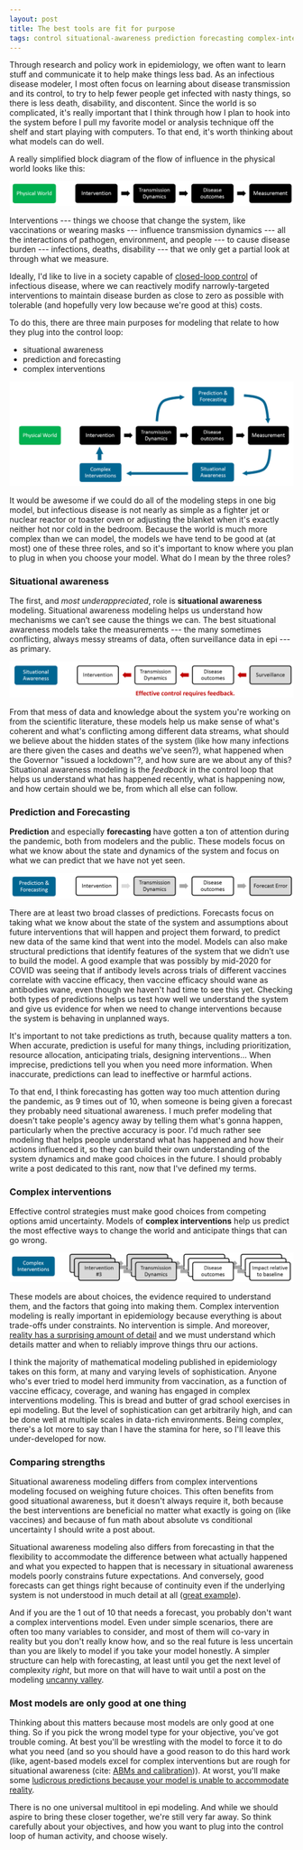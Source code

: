 ```yaml
---
layout: post
title: The best tools are fit for purpose
tags: control situational-awareness prediction forecasting complex-interventions
---
```


Through research and policy work in epidemiology, we often want to learn stuff and communicate it to help make things less bad. As an infectious disease modeler, I most often focus on learning about disease transmission and its control, to try to help fewer people get infected with nasty things, so there is less death, disability, and discontent. Since the world is so complicated, it's really important that I think through how I plan to hook into the system before I pull my favorite model or analysis technique off the shelf and start playing with computers. To that end, it's worth thinking about what models can do well.

A really simplified block diagram of the flow of influence in the physical world looks like this:

![physical-world](/assets/2022-05-04-The-Best-Tools-Are-Fit-For-Purpose/physical-world.PNG)

Interventions --- things we choose that change the system, like vaccinations or wearing masks --- influence transmission dynamics --- all the interactions of pathogen, environment, and people --- to cause disease burden --- infections, deaths, disability --- that we only get a partial look at through what we measure.

Ideally, I'd like to live in a society capable of [closed-loop control](https://en.wikipedia.org/wiki/Control_theory#Open-loop_and_closed-loop_(feedback)_control) of infectious disease, where we can reactively modify narrowly-targeted interventions to maintain disease burden as close to zero as possible with tolerable (and hopefully very low because we're good at this) costs.

To do this, there are three main purposes for modeling that relate to how they plug into the control loop:

- situational awareness
- prediction and forecasting
- complex interventions

![closed-loop-control](/assets/2022-05-04-The-Best-Tools-Are-Fit-For-Purpose/closed-loop-control.PNG)

It would be awesome if we could do all of the modeling steps in one big model, but infectious disease is not nearly as simple as a fighter jet or nuclear reactor or toaster oven or adjusting the blanket when it's exactly neither hot nor cold in the bedroom. Because the world is much more complex than we can model, the models we have tend to be good at (at most) one of these three roles, and so it's important to know where you plan to plug in when you choose your model. What do I mean by the three roles?

### Situational awareness

The first, and _most underappreciated_, role is **situational awareness** modeling. Situational awareness modeling helps us understand how mechanisms we can’t see cause the things we can. The best situational awareness models take the measurements --- the many sometimes conflicting, always messy streams of data, often surveillance data in epi --- as primary.

![situational-awareness](/assets/2022-05-04-The-Best-Tools-Are-Fit-For-Purpose/situational-awareness.PNG)

From that mess of data and knowledge about the system you're working on from the scientific literature, these models help us make sense of what's coherent and what's conflicting among different data streams, what should we believe about the hidden states of the system (like how many infections are there given the cases and deaths we've seen?), what happened when the Governor "issued a lockdown"?, and how sure are we about any of this? Situational awareness modeling is the _feedback_ in the control loop that helps us understand what has happened recently, what is happening now, and how certain should we be, from which all else can follow.

### Prediction and Forecasting

**Prediction** and especially **forecasting** have gotten a ton of attention during the pandemic, both from modelers and the public. These models focus on what we know about the state and dynamics of the system and focus on what we can predict that we have not yet seen.

![prediction-forecasting](/assets/2022-05-04-The-Best-Tools-Are-Fit-For-Purpose/prediction-forecasting.PNG)

There are at least two broad classes of predictions. Forecasts focus on taking what we know about the state of the system and assumptions about future interventions that will happen and project them forward, to predict new data of the same kind that went into the model. Models can also make structural predictions that identify features of the system that we didn’t use to build the model. A good example that was possibly by mid-2020 for COVID was seeing that if antibody levels across trials of different vaccines correlate with vaccine efficacy, then vaccine efficacy should wane as antibodies wane, even though we haven't had time to see this yet.  Checking both types of predictions helps us test how well we understand the system and give us evidence for when we need to change interventions because the system is behaving in unplanned ways.

It's important to not take predictions as truth, because quality matters a ton. When accurate, prediction is useful for many things, including prioritization, resource allocation, anticipating trials, designing interventions... When imprecise, predictions tell you when you need more information. When inaccurate, predictions can lead to ineffective or harmful actions.

To that end, I think forecasting has gotten way too much attention during the pandemic, as 9 times out of 10, when someone is being given a forecast they probably need situational awareness. I much prefer modeling that doesn't take people's agency away by telling them what's gonna happen, particularly when the prective accuracy is poor. I'd much rather see modeling that helps people understand what has happened and how their actions influenced it, so they can build their own understanding of the system dynamics and make good choices in the future. I should probably write a post dedicated to this rant, now that I've defined my terms.

### Complex interventions

Effective control strategies must make good choices from competing options amid uncertainty. Models of **complex interventions** help us predict the most effective ways to change the world and anticipate things that can go wrong.

![complex-interventions](/assets/2022-05-04-The-Best-Tools-Are-Fit-For-Purpose/complex-interventions.PNG)

These models are about choices, the evidence required to understand them, and the factors that going into making them. Complex intervention modeling is really important in epidemiology because everything is about trade-offs under constraints. No intervention is simple. And moreover, [reality has a surprising amount of detail](http://johnsalvatier.org/blog/2017/reality-has-a-surprising-amount-of-detail) and we must understand which details matter and when to reliably improve things thru our actions.

I think the majority of mathematical modeling published in epidemiology takes on this form, at many and varying levels of sophistication.  Anyone who's ever tried to model herd immunity from vaccination, as a function of vaccine efficacy, coverage, and waning has engaged in complex interventions modeling. This is bread and butter of grad school exercises in epi modeling. But the level of sophistication can get arbitrarily high, and can be done well at multiple scales in data-rich environments. Being complex, there's a lot more to say than I have the stamina for here, so I'll leave this under-developed for now.

### Comparing strengths

Situational awareness modeling differs from complex interventions modeling focused on weighing future choices. This often benefits from good situational awareness, but it doesn't always require it, both because the best interventions are beneficial no matter what exactly is going on (like vaccines) and because of fun math about absolute vs conditional uncertainty I should write a post about.

Situational awareness modeling also differs from forecasting in that the flexibility to accommodate the difference between what actually happened and what you expected to happen that is necessary in situational awareness models poorly constrains future expectations. And conversely, good forecasts can get things right because of continuity even if the underlying system is not understood in much detail at all ([great example](https://covid19-projections.com/)).

And if you are the 1 out of 10 that needs a forecast, you probably don't want a complex interventions model. Even under simple scenarios, there are often too many variables to consider, and most of them will co-vary in reality but you don't really know how, and so the real future is less uncertain than you are likely to model if you take your model honestly. A simpler structure can help with forecasting, at least until you get the next level of complexity _right_, but more on that will have to wait until a post on the modeling [uncanny valley](https://en.wikipedia.org/wiki/Uncanny_valley).

### Most models are only good at one thing

Thinking about this matters because most models are only good at one thing. So if you pick the wrong model type for your objective, you've got trouble coming. At best you'll be wrestling with the model to force it to do what you need (and so you should have a good reason to do this hard work (like, agent-based models excel for complex interventions but are rough for situational awareness (cite: [ABMs and calibration](https://journals.plos.org/ploscompbiol/article?id=10.1371/journal.pcbi.1007893))). At worst, you'll make some [ludicrous predictions because your model is unable to accommodate reality](https://www.thelancet.com/journals/lancet/article/PIIS0140-6736(22)00100-3/fulltext).

There is no one universal multitool in epi modeling. And while we should aspire to bring these closer together, we're still very far away. So think carefully about your objectives, and how you want to plug into the control loop of human activity, and choose wisely.
